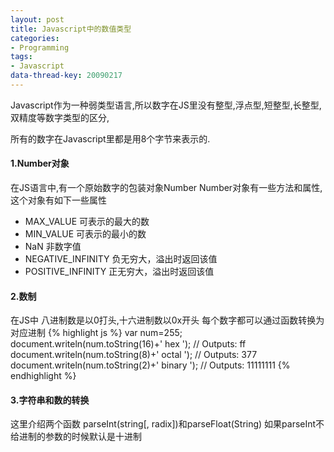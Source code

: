 ```yaml
---
layout: post
title: Javascript中的数值类型
categories:
- Programming
tags:
- Javascript
data-thread-key: 20090217
---
```


Javascript作为一种弱类型语言,所以数字在JS里没有整型,浮点型,短整型,长整型,双精度等数字类型的区分,

所有的数字在Javascript里都是用8个字节来表示的.


#### 1.Number对象  
在JS语言中,有一个原始数字的包装对象Number
Number对象有一些方法和属性,
这个对象有如下一些属性

- MAX_VALUE  可表示的最大的数  
- MIN_VALUE 可表示的最小的数   
- NaN 非数字值   
- NEGATIVE_INFINITY 负无穷大，溢出时返回该值  
- POSITIVE_INFINITY 正无穷大，溢出时返回该值  

   

#### 2.数制
在JS中 八进制数是以0打头,十六进制数以0x开头
每个数字都可以通过函数转换为对应进制
{% highlight js %}
var num=255;
document.writeln(num.toString(16)+' hex
'); // Outputs: ff
document.writeln(num.toString(8)+' octal
'); // Outputs: 377
document.writeln(num.toString(2)+' binary
'); // Outputs: 11111111
{% endhighlight %}



#### 3.字符串和数的转换
这里介绍两个函数
parseInt(string[, radix])和parseFloat(String)
如果parseInt不给进制的参数的时候默认是十进制
